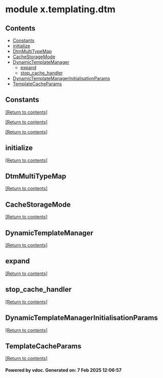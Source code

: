 # module x.templating.dtm


## Contents
- [Constants](#Constants)
- [initialize](#initialize)
- [DtmMultiTypeMap](#DtmMultiTypeMap)
- [CacheStorageMode](#CacheStorageMode)
- [DynamicTemplateManager](#DynamicTemplateManager)
  - [expand](#expand)
  - [stop_cache_handler](#stop_cache_handler)
- [DynamicTemplateManagerInitialisationParams](#DynamicTemplateManagerInitialisationParams)
- [TemplateCacheParams](#TemplateCacheParams)

## Constants
[[Return to contents]](#Contents)

[[Return to contents]](#Contents)

[[Return to contents]](#Contents)

## initialize
[[Return to contents]](#Contents)

## DtmMultiTypeMap
[[Return to contents]](#Contents)

## CacheStorageMode
[[Return to contents]](#Contents)

## DynamicTemplateManager
[[Return to contents]](#Contents)

## expand
[[Return to contents]](#Contents)

## stop_cache_handler
[[Return to contents]](#Contents)

## DynamicTemplateManagerInitialisationParams
[[Return to contents]](#Contents)

## TemplateCacheParams
[[Return to contents]](#Contents)

#### Powered by vdoc. Generated on: 7 Feb 2025 12:06:57
